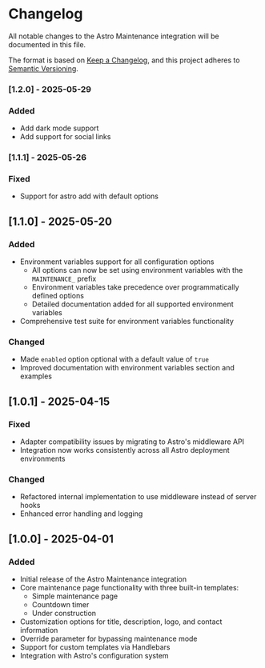 # Changelog

All notable changes to the Astro Maintenance integration will be documented in this file.

The format is based on [Keep a Changelog](https://keepachangelog.com/en/1.0.0/),
and this project adheres to [Semantic Versioning](https://semver.org/spec/v2.0.0.html).

### [1.2.0] - 2025-05-29

### Added

- Add dark mode support
- Add support for social links

### [1.1.1] - 2025-05-26

### Fixed

- Support for astro add with default options

## [1.1.0] - 2025-05-20

### Added

- Environment variables support for all configuration options
  - All options can now be set using environment variables with the `MAINTENANCE_` prefix
  - Environment variables take precedence over programmatically defined options
  - Detailed documentation added for all supported environment variables
- Comprehensive test suite for environment variables functionality

### Changed

- Made `enabled` option optional with a default value of `true`
- Improved documentation with environment variables section and examples

## [1.0.1] - 2025-04-15

### Fixed

- Adapter compatibility issues by migrating to Astro's middleware API
- Integration now works consistently across all Astro deployment environments

### Changed

- Refactored internal implementation to use middleware instead of server hooks
- Enhanced error handling and logging

## [1.0.0] - 2025-04-01

### Added

- Initial release of the Astro Maintenance integration
- Core maintenance page functionality with three built-in templates:
  - Simple maintenance page
  - Countdown timer
  - Under construction
- Customization options for title, description, logo, and contact information
- Override parameter for bypassing maintenance mode
- Support for custom templates via Handlebars
- Integration with Astro's configuration system
